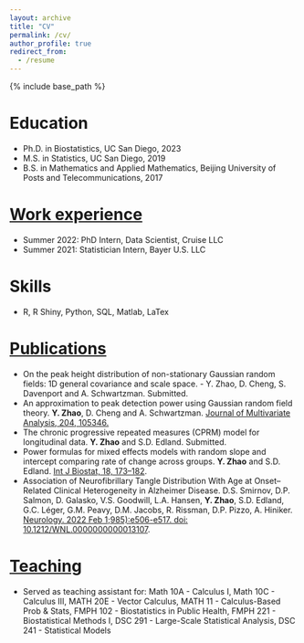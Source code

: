 ```yaml
---
layout: archive
title: "CV"
permalink: /cv/
author_profile: true
redirect_from:
  - /resume
---
```


{% include base_path %}

Education
======
* Ph.D. in Biostatistics, UC San Diego, 2023 
* M.S. in Statistics, UC San Diego, 2019
* B.S. in Mathematics and Applied Mathematics, Beijing University of Posts and Telecommunications, 2017

[Work experience](/work/)
======
* Summer 2022: PhD Intern, Data Scientist, Cruise LLC
* Summer 2021: Statistician Intern, Bayer U.S. LLC

Skills
======
* R, R Shiny, Python, SQL, Matlab, LaTex

[Publications](/publications/)
======
* On the peak height distribution of non-stationary Gaussian random fields: 1D general covariance and scale space. -  Y. Zhao, D. Cheng, S. Davenport and A.  Schwartzman. Submitted.
* An approximation to peak detection power using Gaussian random field theory. **Y. Zhao**, D. Cheng and A. Schwartzman. [Journal of Multivariate Analysis, 204, 105346.](https://www.sciencedirect.com/science/article/abs/pii/S0047259X24000538)
* The chronic progressive repeated measures (CPRM) model for longitudinal data. **Y. Zhao** and S.D. Edland. Submitted.
* Power formulas for mixed effects models with random slope and intercept comparing rate of change across groups. **Y. Zhao** and S.D. Edland. [Int J Biostat, 18, 173–182](https://pubmed.ncbi.nlm.nih.gov/33581000/).
* Association of Neurofibrillary Tangle Distribution With Age at Onset–Related Clinical Heterogeneity in Alzheimer Disease. D.S. Smirnov, D.P. Salmon, D. Galasko, V.S. Goodwill, L.A. Hansen, **Y. Zhao**, S.D. Edland, G.C. Léger, G.M. Peavy, D.M. Jacobs, R. Rissman, D.P. Pizzo, A. Hiniker. [Neurology. 2022 Feb 1;985):e506-e517. doi: 10.1212/WNL.0000000000013107](https://pubmed.ncbi.nlm.nih.gov/34810247/).

[Teaching](/teaching/) 
======
* Served as teaching assistant for: Math 10A - Calculus I, Math 10C - Calculus III, MATH 20E - Vector Calculus, MATH 11 - Calculus-Based Prob & Stats, FMPH 102 - Biostatistics in Public Health, FMPH 221 - Biostatistical Methods I, DSC 291 - Large-Scale Statistical Analysis, DSC 241 - Statistical Models

